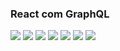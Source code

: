 ### React com GraphQL


![](https://img.shields.io/github/issues/tiagoc-aguiar/react-graphql)
![](https://img.shields.io/github/issues-closed/tiagoc-aguiar/react-graphql)
![](https://img.shields.io/badge/Node.js-12.18-393?logo=node.js)
![](https://img.shields.io/badge/React-16.13-61dafb?logo=react)
![](https://img.shields.io/badge/GraphQL-15-e10098?logo=graphql&logoColor=e10098)
![](https://img.shields.io/github/last-commit/tiagoc-aguiar/react-graphql?color=f05032&logo=git)
![](https://img.shields.io/badge/platform-Ubuntu-e95420?logo=ubuntu)

